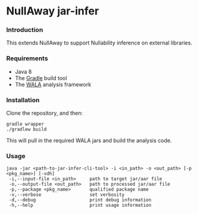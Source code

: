 NullAway jar-infer
=======

### Introduction

This extends NullAway to support Nullability inference on external libraries.

### Requirements

  * Java 8
  * The [Gradle](https://gradle.org/) build tool
  * The [WALA](http://wala.sourceforge.net/wiki/index.php/Main_Page) analysis framework

### Installation

Clone the repository, and then:

    gradle wrapper
    ./gradlew build

This will pull in the required WALA jars and build the analysis code.

### Usage

    java -jar <path-to-jar-infer-cli-tool> -i <in_path> -o <out_path> [-p <pkg_name>] [-vdh]
     -i,--input-file <in_path>     path to target jar/aar file
     -o,--output-file <out_path>   path to processed jar/aar file
     -p,--package <pkg_name>       qualified package name
     -v,--verbose                  set verbosity
     -d,--debug                    print debug information
     -h,--help                     print usage information


